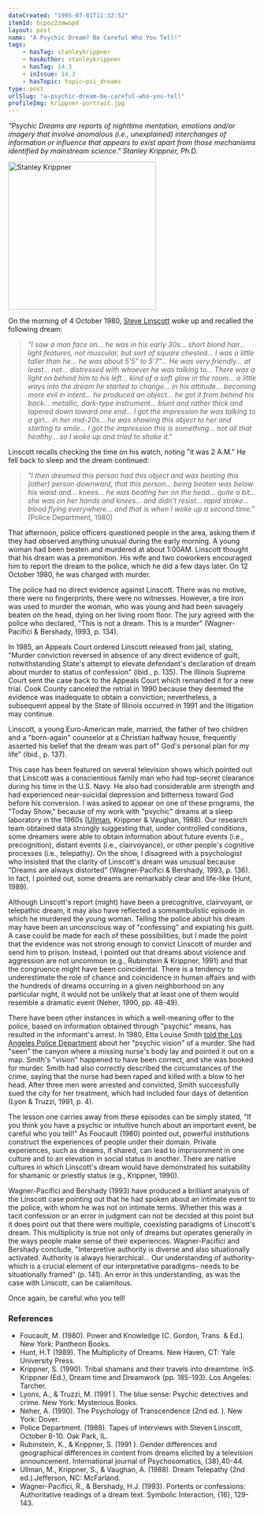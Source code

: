 ```yaml
---
dateCreated: "1995-07-01T11:32:52"
itemId: bcpoz2zmwopd
layout: post
name: "A Psychic Dream? Be Careful Who You Tell!"
tags:
    - hasTag: stanleykrippner
    - hasAuthor: stanleykrippner
    - hasTag: 14.3
    - inIssue: 14.3
    - hasTopic: topic~psi_dreams
type: post
urlSlug: "a-psychic-dream-be-careful-who-you-tell"
profileImg: krippner-portrait.jpg
---
```


_"Psychic Dreams are reports of nighttime mentation, emotions and/or imagery that involve anomalous (i.e., unexplained) interchanges of information or influence that appears to exist apart from those mechanisms identified by mainstream science." Stanley Krippner, Ph.D._

<img src="../images/krippner-portrait.jpg" width="300px" height="auto" alt="Stanley Krippner"/>

On the morning of 4 October 1980, [Steve Linscott](https://www.law.umich.edu/special/exoneration/Pages/casedetail.aspx?caseid=3385) woke up and recalled the following dream:

> _"I saw a man face on... he was in his early 30s... short blond hair... light features, not muscular, but sort of square chested... I was a little taller than he... he was about 5'5" to 5'7"... He was very friendly... at least... not... distressed with whoever he was talking to... There was a light on behind him to his left... kind of a soft glow in the room... a little ways into the dream he started to change... in his attitude... becoming more evil in intent... he produced an object... he got it from behind his back... metallic, dark-type instrument... blunt and rather thick and tapered down toward one end... I got the impression he was talking to a girl... in her mid-20s... he was showing this object to her and starting to smile... I got the impression this is something... not all that healthy... so I woke up and tried to shake it."_

Linscott recalls checking the time on his watch, noting "it was 2 A.M." He fell back to sleep and the dream continued:

> _"I then dreamed this person had this object and was beating this (other) person downward, that this person... being beaten was below his waist and... knees... he was beating her on the head... quite a bit... she was on her hands and knees... and didn't resist... rapid stroke... blood flying everywhere... and that is when I woke up a second time."_ (Police Department, 1980)

That afternoon, police officers questioned people in the area, asking them if they had observed anything unusual during the early morning. A young woman had been beaten and murdered at about 1:00AM. Linscott thought that his dream was a premonition. His wife and two coworkers encouraged him to report the dream to the police, which he did a few days later. On 12 October 1980, he was charged with murder.

The police had no direct evidence against Linscott. There was no motive, there were no fingerprints, there were no witnesses. However, a tire iron was used to murder the woman, who was young and had been savagely beaten on the head, dying on her living room floor. The jury agreed with the police who declared, "This is not a dream. This is a murder" (Wagner-Pacifici & Bershady, 1993, p. 134).

In 1985, an Appeals Court ordered Linscott released from jail, stating, "Murder conviction reversed in absence of any direct evidence of guilt, notwithstanding State's attempt to elevate defendant's declaration of dream about murder to status of confession" (ibid., p. 135). The Illinois Supreme Court sent the case back to the Appeals Court which remanded it for a new trial. Cook County canceled the retrial in 1990 because they deemed the evidence was inadequate to obtain a conviction; nevertheless, a subsequent appeal by the State of Illinois occurred in 1991 and the litigation may continue.

Linscott, a young Euro-American male, married, the father of two children and a "born-again" counselor at a Christian halfway house, frequently asserted his belief that the dream was part of" God's personal plan for my life" (ibid., p. 137).

This case has been featured on several television shows which pointed out that Linscott was a conscientious family man who had top-secret clearance during his time in the U.S. Navy. He also had considerable arm strength and had experienced near-suicidal depression and bitterness toward God before his conversion. I was asked to appear on one of these programs, the "Today Show," because of my work with "psychic" dreams at a sleep laboratory in the 1960s ([Ullman](../@montagueullman), Krippner & Vaughan, 1988). Our research team obtained data strongly suggesting that, under controlled conditions, some dreamers were able to obtain information about future events (i.e., precognition), distant events (i.e., clairvoyance), or other people's cognitive processes (i.e., telepathy). On the show, I disagreed with a psychologist who insisted that the clarity of Linscott's dream was unusual because "Dreams are always distorted" (Wagner-Pacifici & Bershady, 1993, p. 136). In fact, I pointed out, some dreams are remarkably clear and life-like (Hunt, 1989).

Although Linscott's report (might) have been a precognitive, clairvoyant, or telepathic dream, it may also have reflected a somnambulistic episode in which he murdered the young woman. Telling the police about his dream may have been an unconscious way of "confessing" and expiating his guilt. A case could be made for each of these possibilities, but I made the point that the evidence was not strong enough to convict Linscott of murder and send him to prison. Instead, I pointed out that dreams about violence and aggression are not uncommon (e.g., Rubinstein & Krippner, 1991) and that the congruence might have been coincidental. There is a tendency to underestimate the role of chance and coincidence in human affairs and with the hundreds of dreams occurring in a given neighborhood on any particular night, it would not be unlikely that at least one of them would resemble a dramatic event (Neher, 1990, pp. 48-49).

There have been other instances in which a well-meaning offer to the police, based on information obtained through "psychic" means, has resulted in the informant's arrest. In 1980, Etta Louise Smith [told the Los Angeles Police Department](https://www.latimes.com/archives/la-xpm-1987-03-27-me-381-story.html) about her "psychic vision" of a murder. She had "seen" the canyon where a missing nurse's body lay and pointed it out on a map. Smith's "vision" happened to have been correct, and she was booked for murder. Smith had also correctly described the circumstances of the crime, saying that the nurse had been raped and killed with a blow to her head. After three men were arrested and convicted, Smith successfully sued the city for her treatment, which had included four days of detention (Lyon & Truzzi, 1991, p. 4).

The lesson one carries away from these episodes can be simply stated, "If you think you have a psychic or intuitive hunch about an important event, be careful who you tell!" As Foucault (1980) pointed out, powerful institutions construct the experiences of people under their domain. Private experiences, such as dreams, if shared, can lead to imprisonment in one culture and to an elevation in social status in another. There are native cultures in which Linscott's dream would have demonstrated his suitability for shamanic or priestly status (e.g., Krippner, 1990).

Wagner-Pacifici and Bershady (1993) have produced a brilliant analysis of the Linscott case pointing out that he had spoken about an intimate event to the police, with whom he was not on intimate terms. Whether this was a tacit confession or an error in judgment can not be decided at this point but it does point out that there were multiple, coexisting paradigms of Linscott's dream. This multiplicity is true not only of dreams but operates generally in the ways people make sense of their experiences. Wagner-Pacifici and Bershady conclude, "Interpretive authority is diverse and also situationally activated. Authority is always hierarchical... Our understanding of authority-which is a crucial element of our interpretative paradigms- needs to be situationally framed" (p. 141). An error in this understanding, as was the case with Linscott, can be calamitous.

Once again, be careful who you tell!

### References

-   Foucault, M. (1980). Power and Knowledge (C. Gordon, Trans. & Ed.). New York: Pantheon Books.
-   Hunt, H.T (1989). The Multiplicity of Dreams. New Haven, CT: Yale University Press.
-   Krippner, S. (1990). Tribal shamans and their travels into dreamtime. InS. Krippner (Ed.), Dream time and Dreamwork (pp. 185-193). Los Angeles: Tarcher.
-   Lyons, A., & Truzzi, M. (1991 ). The blue sense: Psychic detectives and crime. New York: Mysterious Books.
-   Neher, A. (1990). The Psychology of Transcendence (2nd ed. ). New York: Dover.
-   Police Department. (1988). Tapes of interviews with Steven Linscott, October 8-10. Oak Park, IL.
-   Rubinstein, K., & Krippner, S. (1991 ). Gender differences and geographical differences in content from dreams elicited by a television announcement. International journal of Psychosomatics, {38},40-44.
-   Ullman, M., Krippner, S., & Vaughan, A. (1988). Dream Telepathy (2nd ed.).Jefferson, NC: McFarland.
-   Wagner-Pacifici, R., & Bershady, H.J. (1993). Portents or confessions: Authoritative readings of a dream text. Symbolic Interaction, {16}, 129- 143.
